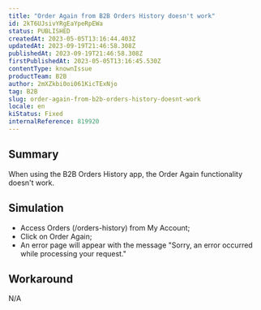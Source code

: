 ```yaml
---
title: "Order Again from B2B Orders History doesn't work"
id: 2kT6UJsivYRgEaYpeRpEWa
status: PUBLISHED
createdAt: 2023-05-05T13:16:44.403Z
updatedAt: 2023-09-19T21:46:58.308Z
publishedAt: 2023-09-19T21:46:58.308Z
firstPublishedAt: 2023-05-05T13:16:45.530Z
contentType: knownIssue
productTeam: B2B
author: 2mXZkbi0oi061KicTExNjo
tag: B2B
slug: order-again-from-b2b-orders-history-doesnt-work
locale: en
kiStatus: Fixed
internalReference: 819920
---
```


## Summary


When using the B2B Orders History app, the Order Again functionality doesn't work.


##

## Simulation



- Access Orders (/orders-history) from My Account;
- Click on Order Again;
- An error page will appear with the message "Sorry, an error occurred while processing your request."


##

## Workaround


N/A



